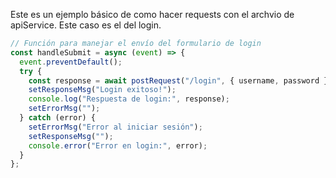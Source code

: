 Este es un ejemplo básico de como hacer requests con el archvio de apiService. Este caso es el del login.

```javascript
// Función para manejar el envío del formulario de login
const handleSubmit = async (event) => {
  event.preventDefault();
  try {
    const response = await postRequest("/login", { username, password });
    setResponseMsg("Login exitoso!");
    console.log("Respuesta de login:", response);
    setErrorMsg("");
  } catch (error) {
    setErrorMsg("Error al iniciar sesión");
    setResponseMsg("");
    console.error("Error en login:", error);
  }
};
```

